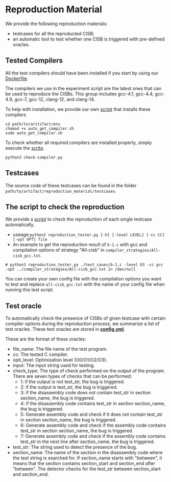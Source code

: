 # Reproduction Material

We provide the following reproduction materials:
- testcases for all the reproducted CISB;
- an automatic tool to test whether one CISB is triggered with pre-defined oracles.

## Tested Compilers 

All the test compilers should have been installed if you start by 
using our [Dockerfile](../env/Dockerfile).

The compilers we use in the experiment script are the latest ones that can be 
used to reproduce the CISBs. This group includes 
gcc-4.1, gcc-4.4, gcc-4.9, gcc-7, gcc-12, clang-12, and clang-14.

To help with installation, we provide our own [script](../env/auto_get_compiler.sh) 
that installs these compilers
   ```
cd path/to/aritifact/env
chomod +x auto_get_compiler.sh
sudo auto_get_compiler.sh
```

To check whether all required compilers are installed properly, simply
execute the [scritp](../check-compiler.py).
```
python3 check-compiler.py
```
## Testcases
The source code of these testcases can be found in the folder 
`path/to/artifact/reproduction_material/testcases`.

## The script to check the reproduction

We provide a [script](./reproduction_tester.py) to check the reproduction of each 
single testcase automatically.
- useage:`python3 reproduction_tester.py [-h] [-level LEVEL] [-cc CC] [-opt OPT] file`
- An example to get the reproduction result of `b-1.c` with gcc and compilation options of strategy
"All-cisb" in `compiler_strategies/All-cisb_gcc.txt`.
```
# python3 reproduction_tester.py ./test_cases/b-1.c -level O3 -cc gcc -opt ../compiler_strategies/All-cisb_gcc.txt 2> /dev/null
```
You can create your own config file with the compilation options you want to test and replace `all-cisb_gcc.txt` with the name of your config file when running this test script.

## Test oracle

To automatically check the presence of CISBs of given testcase with certain compiler 
options during the reproduction process, we summarize a list of test oracles.
These test oracles are stored in [**config.yml**](./config.yml).

These are the format of these oracles:
- file_name: The file name of the test program.
- cc: The tested C compiler.
- opti_level: Optimization level (O0/O1/O2/O3).
- input: The input string used for testing.
- check_type: The type of check performed on the output of the program. There are seven types of checks that can be performed:
  - 1: if the output is not test_str, the bug is triggered.
  - 2: if the output is test_str, the bug is triggered.
  - 3: if the disassembly code does not contain test_str in section section_name, the bug is triggered.
  - 4: if the disassembly code contains test_str in section section_name, the bug is triggered.
  - 5: Generate assembly code and check if it does not contain test_str in section section_name, the bug is triggered.
  - 6: Generate assembly code and check if the assembly code contains test_str in section section_name, the bug is triggered.
  - 7: Generate assembly code and check if the assembly code contains test_str in the next line after section_name, the bug is triggered.
- test_str: The string used to detect the presence of the bug.
- section_name: The name of the section in the disassembly code where the test string is searched for. If section_name starts with "between", it means that the section contains section_start and section_end after "between". The detector checks for the test_str between section_start and section_end.

